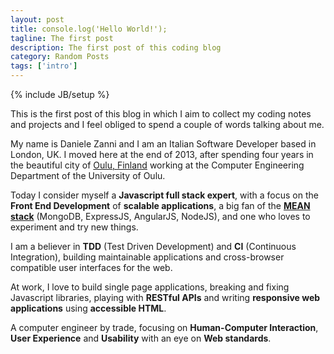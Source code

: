 ```yaml
---
layout: post
title: console.log('Hello World!');
tagline: The first post
description: The first post of this coding blog
category: Random Posts
tags: ['intro']
---
```

{% include JB/setup %}

This is the first post of this blog in which I aim to collect my coding notes and projects and I feel obliged to spend a couple of words talking about me.

My name is Daniele Zanni and I am an Italian Software Developer based in London, UK. I moved here at the end of 2013, after spending four years in the beautiful city of [Oulu, Finland](https://goo.gl/maps/smtS9) working at the Computer Engineering Department of the University of Oulu.

Today I consider myself a **Javascript full stack expert**, with a focus on the **Front End Development** of **scalable applications**, a big fan of the **[MEAN stack](http://blog.mongodb.org/post/49262866911/the-mean-stack-mongodb-expressjs-angularjs-and)** (MongoDB, ExpressJS, AngularJS, NodeJS), and one who loves to experiment and try new things. 

I am a believer in **TDD** (Test Driven Development) and **CI** (Continuous Integration), building maintainable applications and cross-browser compatible user interfaces for the web.

At work, I love to build single page applications, breaking and fixing Javascript libraries, playing with **RESTful APIs** and writing **responsive web  applications** using **accessible HTML**.

A computer engineer by trade, focusing on **Human-Computer Interaction**, **User Experience** and **Usability** with an eye on **Web standards**.